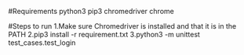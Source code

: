 #Requirements
python3
pip3
chromedriver
chrome

#Steps to run
1.Make sure Chromedriver is installed and that it is in the PATH
2.pip3 install -r requirement.txt
3.python3 -m unittest test_cases.test_login
